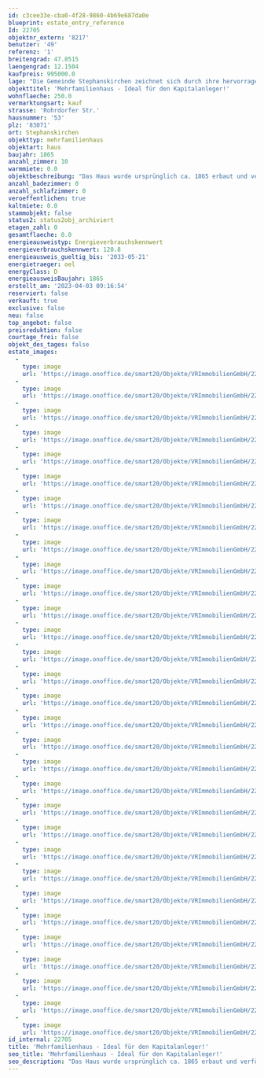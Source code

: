 ```yaml
---
id: c3cee33e-cba0-4f28-9860-4b69e687da0e
blueprint: estate_entry_reference
Id: 22705
objektnr_extern: '8217'
benutzer: '49'
referenz: '1'
breitengrad: 47.8515
laengengrad: 12.1504
kaufpreis: 995000.0
lage: "Die Gemeinde Stephanskirchen zeichnet sich durch ihre hervorragende Infrastruktur aus. Die zahlreichen Einkaufsmöglichkeiten, sowie Ärzte, Apotheker und Banken sind bequem in wenigen Minuten erreichbar. Zur Autobahnanschlussstelle Rohrdorf (München-Salzburg-Innsbruck) sowie zur Fußgängerzone in Rosenheim sind es nur ein paar Kilometer.\r\nHoher Freizeitwert durch die geographische Lage zwischen Inn und Simssee, mit schönen Badeplätzen und zahlreichen Wander- und Radlwegen."
objekttitel: 'Mehrfamilienhaus - Ideal für den Kapitalanleger!'
wohnflaeche: 250.0
vermarktungsart: kauf
strasse: 'Rohrdorfer Str.'
hausnummer: '53'
plz: '83071'
ort: Stephanskirchen
objekttyp: mehrfamilienhaus
objektart: haus
baujahr: 1865
anzahl_zimmer: 10
warmmiete: 0.0
objektbeschreibung: "Das Haus wurde ursprünglich ca. 1865 erbaut und verfügt über drei großzügige Wohnungen und eine kleine Gewerbeeinheit im Erdgeschoss. \r\nIm Jahr 2011 fanden umfassende Modernisierungen statt. \r\nDabei wurden das Treppenhaus, die Heizungsrohre, Wasser- und Stromleitungen, Fenster, sowie die Decken und die Isolierungen, ebenso wie die Bodenbeläge erneuert.\r\n\r\nAuf dem Gelände befinden sich außerdem drei Garagen und weitere PkW-Abstellmöglichkeiten im Freien. Das Haus ist nicht unterkellert. Genügend Abstellmöglichkeiten finden die Bewohner des Hauses in separaten Abstellräumen.\r\n\r\nAlle Einheiten sind zuverlässig vermietet und somit bietet das Objekt eine interessante Investitionsmöglichkeit für Kapitalanleger.\r\nGerne stellen wir Ihnen auf Anfrage eine genaue Aufstellung der Mieten, sowie die Wohnflächenberechnung und weitere Unterlagen zur Verfügung.\r\n\r\nWir freuen uns auf Ihre Anfrage!"
anzahl_badezimmer: 0
anzahl_schlafzimmer: 0
veroeffentlichen: true
kaltmiete: 0.0
stammobjekt: false
status2: status2obj_archiviert
etagen_zahl: 0
gesamtflaeche: 0.0
energieausweistyp: Energieverbrauchskennwert
energieverbrauchskennwert: 120.8
energieausweis_gueltig_bis: '2033-05-21'
energietraeger: oel
energyClass: D
energieausweisBaujahr: 1865
erstellt_am: '2023-04-03 09:16:54'
reserviert: false
verkauft: true
exclusive: false
neu: false
top_angebot: false
preisreduktion: false
courtage_frei: false
objekt_des_tages: false
estate_images:
  -
    type: image
    url: 'https://image.onoffice.de/smart20/Objekte/VRImmobilienGmbH/22705/07634847-3821-48a5-991a-b5eab4aba817.jpg'
  -
    type: image
    url: 'https://image.onoffice.de/smart20/Objekte/VRImmobilienGmbH/22705/55efe5b1-8029-4b01-ab74-85b2e2990309.jpg'
  -
    type: image
    url: 'https://image.onoffice.de/smart20/Objekte/VRImmobilienGmbH/22705/a3dd6cf4-194b-4ea2-8c35-7049fd38a79b.jpg'
  -
    type: image
    url: 'https://image.onoffice.de/smart20/Objekte/VRImmobilienGmbH/22705/f7fa7fda-5cc2-4cbb-bd59-dda4cd6dd142.jpg'
  -
    type: image
    url: 'https://image.onoffice.de/smart20/Objekte/VRImmobilienGmbH/22705/2b2890ff-3e72-4cc1-aceb-e1b7a5dc53f7.jpg'
  -
    type: image
    url: 'https://image.onoffice.de/smart20/Objekte/VRImmobilienGmbH/22705/525dc870-ccfd-422a-9988-cc62ffcaea01.jpg'
  -
    type: image
    url: 'https://image.onoffice.de/smart20/Objekte/VRImmobilienGmbH/22705/b28a2fab-da25-4205-af03-cf3d6da0aa60.jpg'
  -
    type: image
    url: 'https://image.onoffice.de/smart20/Objekte/VRImmobilienGmbH/22705/cdb604df-4dfb-49f9-bafd-9d8e60a2637f.jpg'
  -
    type: image
    url: 'https://image.onoffice.de/smart20/Objekte/VRImmobilienGmbH/22705/80c51291-f31b-4d3c-acd2-59798f9c56ec.jpg'
  -
    type: image
    url: 'https://image.onoffice.de/smart20/Objekte/VRImmobilienGmbH/22705/1061bf3e-0277-4865-a189-1ed1c0bc91f9.jpg'
  -
    type: image
    url: 'https://image.onoffice.de/smart20/Objekte/VRImmobilienGmbH/22705/63922740-f094-44b0-af29-bfa73680095c.jpg'
  -
    type: image
    url: 'https://image.onoffice.de/smart20/Objekte/VRImmobilienGmbH/22705/999d532a-d6f3-444c-a971-21d8e21e3278.jpg'
  -
    type: image
    url: 'https://image.onoffice.de/smart20/Objekte/VRImmobilienGmbH/22705/761b0bfa-e6e8-45e9-8134-d606aef30043.jpg'
  -
    type: image
    url: 'https://image.onoffice.de/smart20/Objekte/VRImmobilienGmbH/22705/ebcab1ba-b384-421e-acc7-f7bcce777f78.jpg'
  -
    type: image
    url: 'https://image.onoffice.de/smart20/Objekte/VRImmobilienGmbH/22705/97140e37-989e-4c8f-a90c-fb9d6b5b4545.jpg'
  -
    type: image
    url: 'https://image.onoffice.de/smart20/Objekte/VRImmobilienGmbH/22705/7dd85a1b-349c-45c2-9bd7-58152eff56f6.jpg'
  -
    type: image
    url: 'https://image.onoffice.de/smart20/Objekte/VRImmobilienGmbH/22705/52e62ebc-55ae-4474-874e-e7e70f3878d7.jpg'
  -
    type: image
    url: 'https://image.onoffice.de/smart20/Objekte/VRImmobilienGmbH/22705/a82fbe6c-2923-4897-85dc-64fae82aae5d.jpg'
  -
    type: image
    url: 'https://image.onoffice.de/smart20/Objekte/VRImmobilienGmbH/22705/d8b1dbfa-8e1b-4b18-acb3-ea12b1f19a3b.jpg'
  -
    type: image
    url: 'https://image.onoffice.de/smart20/Objekte/VRImmobilienGmbH/22705/9accad7d-07a8-456c-acf5-df805d4931d0.jpg'
  -
    type: image
    url: 'https://image.onoffice.de/smart20/Objekte/VRImmobilienGmbH/22705/86f7a324-52eb-41a2-bc5e-df7da360c4a8.jpg'
  -
    type: image
    url: 'https://image.onoffice.de/smart20/Objekte/VRImmobilienGmbH/22705/54e6cae0-0ad9-4533-b902-9510be4403d3.jpg'
  -
    type: image
    url: 'https://image.onoffice.de/smart20/Objekte/VRImmobilienGmbH/22705/fd644928-f0a2-455b-8cad-812b471d9b8b.jpg'
  -
    type: image
    url: 'https://image.onoffice.de/smart20/Objekte/VRImmobilienGmbH/22705/0737489e-529a-42dd-9f63-8e27beeb1d4d.jpg'
  -
    type: image
    url: 'https://image.onoffice.de/smart20/Objekte/VRImmobilienGmbH/22705/40ae4e56-87c0-4e05-a5e2-1668916f18e7.jpg'
  -
    type: image
    url: 'https://image.onoffice.de/smart20/Objekte/VRImmobilienGmbH/22705/47e2d02e-5287-4cd1-968e-912fa3f0c1e0.jpg'
  -
    type: image
    url: 'https://image.onoffice.de/smart20/Objekte/VRImmobilienGmbH/22705/ec4c43e5-86b4-4c34-aaf9-b5ba81885a0d.jpg'
  -
    type: image
    url: 'https://image.onoffice.de/smart20/Objekte/VRImmobilienGmbH/22705/4015583a-079f-4711-a910-ba6578794d43.jpg'
  -
    type: image
    url: 'https://image.onoffice.de/smart20/Objekte/VRImmobilienGmbH/22705/2e812759-641c-481c-a938-69de9c0781b6.jpg'
  -
    type: image
    url: 'https://image.onoffice.de/smart20/Objekte/VRImmobilienGmbH/22705/de436d95-3b58-463f-a5b0-e0057ede2ef2.jpg'
  -
    type: image
    url: 'https://image.onoffice.de/smart20/Objekte/VRImmobilienGmbH/22705/895ac232-ba62-4eaa-9c10-a4f97ba32570.jpg'
id_internal: 22705
title: 'Mehrfamilienhaus - Ideal für den Kapitalanleger!'
seo_title: 'Mehrfamilienhaus - Ideal für den Kapitalanleger!'
seo_description: "Das Haus wurde ursprünglich ca. 1865 erbaut und verfügt über drei großzügige Wohnungen und eine kleine Gewerbeeinheit im Erdgeschoss. \r\nIm Jahr 2011 fanden"
---
```

